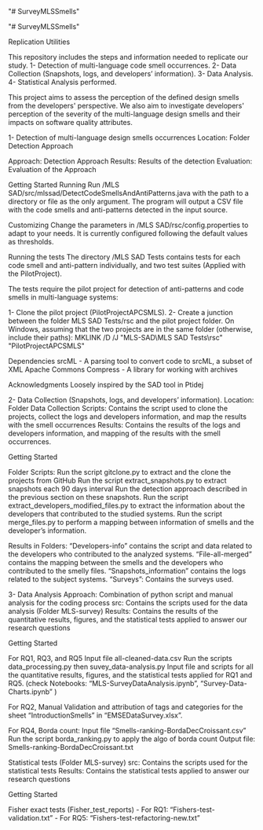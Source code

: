 "# SurveyMLSSmells" 

"# SurveyMLSSmells" 

Replication Utilities 

This repository includes the steps and information needed to replicate our study.
1- Detection of multi-language code smell occurrences.
2- Data Collection (Snapshots, logs, and developers’ information).
3- Data Analysis.
4- Statistical Analysis performed.

This project aims to assess the perception of the defined design smells from the developers' perspective. We also aim to investigate developers' perception of the severity of the multi-language design smells and their impacts on software quality attributes.

1- Detection of multi-language design smells occurrences
Location: Folder Detection Approach

Approach: Detection Approach
Results: Results of the detection
Evaluation: Evaluation of the Approach

Getting Started
Running
Run /MLS SAD/src/mlssad/DetectCodeSmellsAndAntiPatterns.java with the path to a directory or file as the only argument. The program will output a CSV file with the code smells and anti-patterns detected in the input source.

Customizing
Change the parameters in /MLS SAD/rsc/config.properties to adapt to your needs. It is currently configured following the default values as thresholds.

Running the tests
The directory /MLS SAD Tests contains tests for each code smell and anti-pattern individually, and two test suites (Applied with the PilotProject). 

The tests require the pilot project for detection of anti-patterns and code smells in multi-language systems:

1- Clone the pilot project (PilotProjectAPCSMLS).
2- Create a junction between the folder MLS SAD Tests/rsc and the pilot project folder. On Windows, assuming that the two projects are in the same folder (otherwise, include their paths):
MKLINK /D /J "MLS-SAD\MLS SAD Tests\rsc" "PilotProjectAPCSMLS"

Dependencies
srcML - A parsing tool to convert code to srcML, a subset of XML
Apache Commons Compress - A library for working with archives

Acknowledgments
Loosely inspired by the SAD tool in Ptidej


2- Data Collection (Snapshots, logs, and developers’ information).
Location: Folder Data Collection
Scripts: Contains the script used to clone the projects, collect the logs and developers information, and map the results with the smell occurrences
Results: Contains the results of the logs and developers information, and mapping of the results with the smell occurrences.

Getting Started

Folder Scripts: 
Run the script 	gitclone.py to extract and the clone the projects from GitHub
Run the script extract_snapshots.py to extract snapshots each 90 days interval
Run the detection approach described in the previous section on these snapshots.
Run the script extract_developers_modified_files.py to extract the information about the developers that contributed to the studied systems.
Run the script merge_files.py to perform a mapping between information of smells and the developer’s information.

Results in Folders:
“Developers-info” contains the script and data related to the developers who contributed to the analyzed systems.
“File-all-merged” contains the mapping between the smells and the developers who contributed to the smelly files.
“Snapshots_information” contains the logs related to the subject systems.
“Surveys”: Contains the surveys used.

3- Data Analysis
Approach: Combination of python script and manual analysis for the coding process
src: Contains the scripts used for the data analysis (Folder MLS-survey)
Results: Contains the results of the quantitative results, figures, and the statistical tests applied to answer our research questions

Getting Started

For RQ1, RQ3, and RQ5
Input file all-cleaned-data.csv
Run the scripts data_processing.py then suvey_data-analysis.py
Input file and scripts for all the quantitative results, figures, and the statistical tests applied for RQ1 and RQ5. (check Notebooks: “MLS-SurveyDataAnalysis.ipynb”, “Survey-Data-Charts.ipynb” )

 For RQ2, Manual Validation and attribution of tags and categories for the sheet “IntroductionSmells” in “EMSEDataSurvey.xlsx”.

 For RQ4, Borda count:
Input file “Smells-ranking-BordaDecCroissant.csv”
Run the script borda_ranking.py to apply the algo of borda count
Output file:  Smells-ranking-BordaDecCroissant.txt

Statistical tests (Folder MLS-survey)
src: Contains the scripts used for the statistical tests
Results: Contains the statistical tests applied to answer our research questions

Getting Started

Fisher exact tests (Fisher_test_reports)
    - For RQ1: “Fishers-test-validation.txt”
    - For RQ5: “Fishers-test-refactoring-new.txt”
